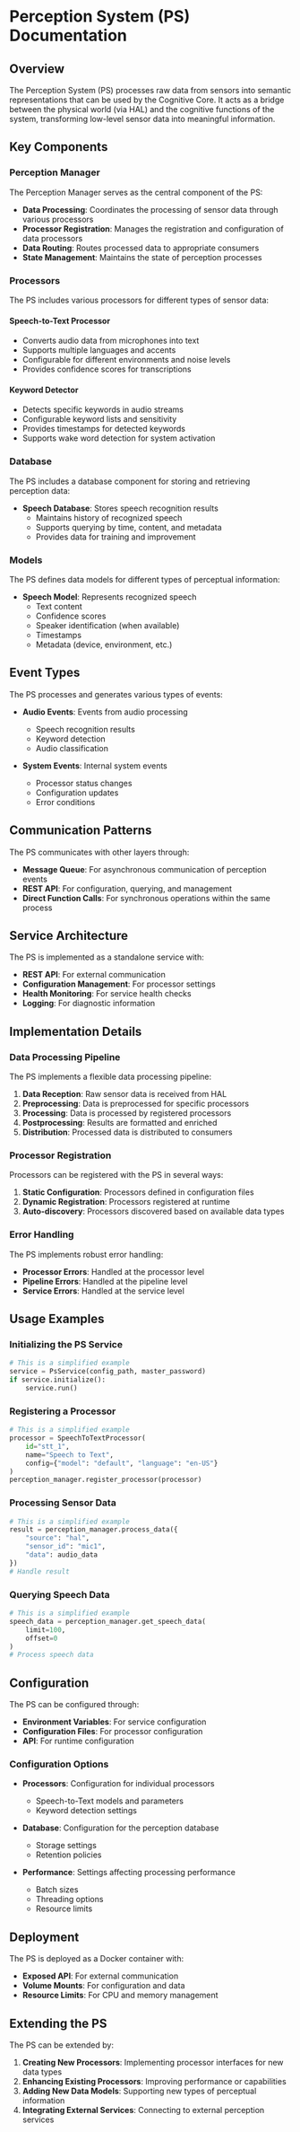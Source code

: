 # Perception System (PS) Documentation

## Overview

The Perception System (PS) processes raw data from sensors into semantic representations that can be used by the Cognitive Core. It acts as a bridge between the physical world (via HAL) and the cognitive functions of the system, transforming low-level sensor data into meaningful information.

## Key Components

### Perception Manager

The Perception Manager serves as the central component of the PS:

- **Data Processing**: Coordinates the processing of sensor data through various processors
- **Processor Registration**: Manages the registration and configuration of data processors
- **Data Routing**: Routes processed data to appropriate consumers
- **State Management**: Maintains the state of perception processes

### Processors

The PS includes various processors for different types of sensor data:

#### Speech-to-Text Processor
- Converts audio data from microphones into text
- Supports multiple languages and accents
- Configurable for different environments and noise levels
- Provides confidence scores for transcriptions

#### Keyword Detector
- Detects specific keywords in audio streams
- Configurable keyword lists and sensitivity
- Provides timestamps for detected keywords
- Supports wake word detection for system activation

### Database

The PS includes a database component for storing and retrieving perception data:

- **Speech Database**: Stores speech recognition results
  - Maintains history of recognized speech
  - Supports querying by time, content, and metadata
  - Provides data for training and improvement

### Models

The PS defines data models for different types of perceptual information:

- **Speech Model**: Represents recognized speech
  - Text content
  - Confidence scores
  - Speaker identification (when available)
  - Timestamps
  - Metadata (device, environment, etc.)

## Event Types

The PS processes and generates various types of events:

- **Audio Events**: Events from audio processing
  - Speech recognition results
  - Keyword detection
  - Audio classification

- **System Events**: Internal system events
  - Processor status changes
  - Configuration updates
  - Error conditions

## Communication Patterns

The PS communicates with other layers through:

- **Message Queue**: For asynchronous communication of perception events
- **REST API**: For configuration, querying, and management
- **Direct Function Calls**: For synchronous operations within the same process

## Service Architecture

The PS is implemented as a standalone service with:

- **REST API**: For external communication
- **Configuration Management**: For processor settings
- **Health Monitoring**: For service health checks
- **Logging**: For diagnostic information

## Implementation Details

### Data Processing Pipeline

The PS implements a flexible data processing pipeline:

1. **Data Reception**: Raw sensor data is received from HAL
2. **Preprocessing**: Data is preprocessed for specific processors
3. **Processing**: Data is processed by registered processors
4. **Postprocessing**: Results are formatted and enriched
5. **Distribution**: Processed data is distributed to consumers

### Processor Registration

Processors can be registered with the PS in several ways:

1. **Static Configuration**: Processors defined in configuration files
2. **Dynamic Registration**: Processors registered at runtime
3. **Auto-discovery**: Processors discovered based on available data types

### Error Handling

The PS implements robust error handling:

- **Processor Errors**: Handled at the processor level
- **Pipeline Errors**: Handled at the pipeline level
- **Service Errors**: Handled at the service level

## Usage Examples

### Initializing the PS Service

```python
# This is a simplified example
service = PsService(config_path, master_password)
if service.initialize():
    service.run()
```

### Registering a Processor

```python
# This is a simplified example
processor = SpeechToTextProcessor(
    id="stt_1",
    name="Speech to Text",
    config={"model": "default", "language": "en-US"}
)
perception_manager.register_processor(processor)
```

### Processing Sensor Data

```python
# This is a simplified example
result = perception_manager.process_data({
    "source": "hal",
    "sensor_id": "mic1",
    "data": audio_data
})
# Handle result
```

### Querying Speech Data

```python
# This is a simplified example
speech_data = perception_manager.get_speech_data(
    limit=100,
    offset=0
)
# Process speech data
```

## Configuration

The PS can be configured through:

- **Environment Variables**: For service configuration
- **Configuration Files**: For processor configuration
- **API**: For runtime configuration

### Configuration Options

- **Processors**: Configuration for individual processors
  - Speech-to-Text models and parameters
  - Keyword detection settings
  
- **Database**: Configuration for the perception database
  - Storage settings
  - Retention policies
  
- **Performance**: Settings affecting processing performance
  - Batch sizes
  - Threading options
  - Resource limits

## Deployment

The PS is deployed as a Docker container with:

- **Exposed API**: For external communication
- **Volume Mounts**: For configuration and data
- **Resource Limits**: For CPU and memory management

## Extending the PS

The PS can be extended by:

1. **Creating New Processors**: Implementing processor interfaces for new data types
2. **Enhancing Existing Processors**: Improving performance or capabilities
3. **Adding New Data Models**: Supporting new types of perceptual information
4. **Integrating External Services**: Connecting to external perception services
